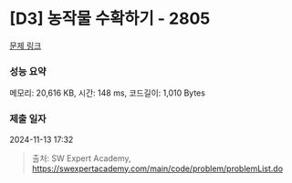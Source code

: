 # [D3] 농작물 수확하기 - 2805 

[문제 링크](https://swexpertacademy.com/main/code/problem/problemDetail.do?contestProbId=AV7GLXqKAWYDFAXB) 

### 성능 요약

메모리: 20,616 KB, 시간: 148 ms, 코드길이: 1,010 Bytes

### 제출 일자

2024-11-13 17:32



> 출처: SW Expert Academy, https://swexpertacademy.com/main/code/problem/problemList.do